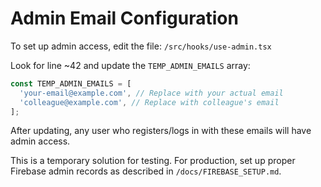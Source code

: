 # Admin Email Configuration

To set up admin access, edit the file:
`/src/hooks/use-admin.tsx`

Look for line ~42 and update the `TEMP_ADMIN_EMAILS` array:

```typescript
const TEMP_ADMIN_EMAILS = [
  'your-email@example.com', // Replace with your actual email
  'colleague@example.com', // Replace with colleague's email
];
```

After updating, any user who registers/logs in with these emails will have admin access.

This is a temporary solution for testing. For production, set up proper Firebase admin records as described in `/docs/FIREBASE_SETUP.md`.
